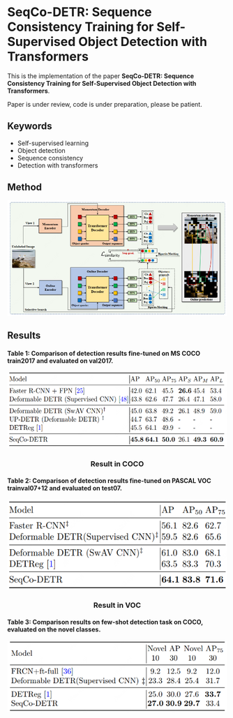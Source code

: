 # SeqCo-DETR: Sequence Consistency Training for Self-Supervised Object Detection with Transformers
This is the implementation of the paper **SeqCo-DETR: Sequence Consistency Training
for Self-Supervised Object Detection with Transformers**.

Paper is under review, code is under preparation, please be patient.


## Keywords 
+ Self-supervised learning 
+ Object detection
+ Sequence consistency
+ Detection with transformers

## Method
![method](./figs/method.png) 

## Results
#### Table 1: Comparison of detection results fine-tuned on MS COCO train2017 and evaluated on val2017.
<p align="center">
  <a>
    <img src="./figs/table1.png" alt="robot" width="540" height="174">
  </a>
  <h3 align="center">Result in COCO</h3> </p>

#### Table 2: Comparison of detection results fine-tuned on PASCAL VOC trainval07+12 and evaluated on test07.
<p align="center">
  <a>
    <img src="./figs/table2.png" alt="robot" width="520" height="206">
  </a>
  <h3 align="center">Result in VOC</h3> </p>

#### Table 3: Comparison results on few-shot detection task on COCO, evaluated on the novel classes. 
![Table 3](./figs/table3.png) 
 
 
 
 
 